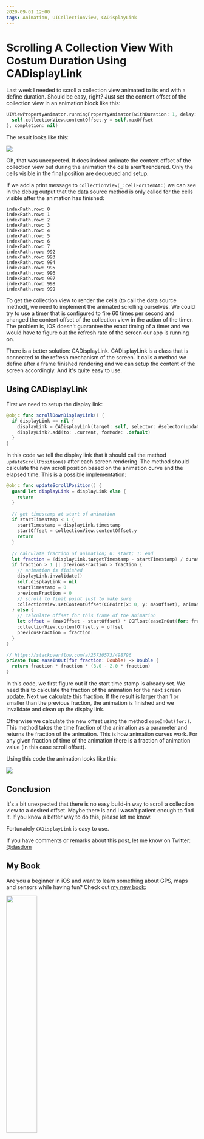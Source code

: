 ```yaml
---
2020-09-01 12:00
tags: Animation, UICollectionView, CADisplayLink
---
```


# Scrolling A Collection View With Costum Duration Using CADisplayLink

Last week I needed to scroll a collection view animated to its end with a define duration.
Should be easy, right?
Just set the content offset of the collection view in an animation block like this:

```swift
UIViewPropertyAnimator.runningPropertyAnimator(withDuration: 1, delay: 0, options: .curveEaseInOut, animations: {
  self.collectionView.contentOffset.y = self.maxOffset
}, completion: nil)
```

The result looks like this:

![](../../assets/2020-09-01/scrolling_with_animator.gif)

Oh, that was unexpected.
It does indeed animate the content offset of the collection view but during the animation the cells aren't rendered.
Only the cells visible in the final position are dequeued and setup.

If we add a print message to `collectionView(_:cellForItemAt:)` we can see in the debug output that the data source method is only called for the cells visible after the animation has finished:

```
indexPath.row: 0
indexPath.row: 1
indexPath.row: 2
indexPath.row: 3
indexPath.row: 4
indexPath.row: 5
indexPath.row: 6
indexPath.row: 7
indexPath.row: 992
indexPath.row: 993
indexPath.row: 994
indexPath.row: 995
indexPath.row: 996
indexPath.row: 997
indexPath.row: 998
indexPath.row: 999
```

To get the collection view to render the cells (to call the data source method), we need to implement the animated scrolling ourselves.
We could try to use a timer that is configured to fire 60 times per second and changed the content offset of the collection view in the action of the timer.
The problem is, iOS doesn't guarantee the exact timing of a timer and we would have to figure out the refresh rate of the screen our app is running on.

There is a better solution: CADisplayLink.
CADisplayLink is a class that is connected to the refresh mechanism of the screen.
It calls a method we define after a frame finished rendering and we can setup the content of the screen accordingly.
And it's quite easy to use.

## Using CADisplayLink

First we need to setup the display link:

```swift
@objc func scrollDownDisplayLink() {
  if displayLink == nil {
    displayLink = CADisplayLink(target: self, selector: #selector(updateScrollPosition))
    displayLink?.add(to: .current, forMode: .default)
  }
}
```

In this code we tell the display link that it should call the method `updateScrollPosition()` after each screen rendering.
The method should calculate the new scroll position based on the animation curve and the elapsed time.
This is a possible implementation:

```swift
@objc func updateScrollPosition() {
  guard let displayLink = displayLink else {
    return
  }
  
  // get timestamp at start of animation
  if startTimestamp < 1 {
    startTimestamp = displayLink.timestamp
    startOffset = collectionView.contentOffset.y
    return
  }
  
  // calculate fraction of animation; 0: start; 1: end
  let fraction = (displayLink.targetTimestamp - startTimestamp) / duration
  if fraction > 1 || previousFraction > fraction {
    // animation is finished
    displayLink.invalidate()
    self.displayLink = nil
    startTimestamp = 0
    previousFraction = 0
    // scroll to final point just to make sure
    collectionView.setContentOffset(CGPoint(x: 0, y: maxOffset), animated: false)
  } else {
    // calculate offset for this frame of the animation
    let offset = (maxOffset - startOffset) * CGFloat(easeInOut(for: fraction)) + startOffset
    collectionView.contentOffset.y = offset
    previousFraction = fraction
  }
}

// https://stackoverflow.com/a/25730573/498796
private func easeInOut(for fraction: Double) -> Double {
  return fraction * fraction * (3.0 - 2.0 * fraction)
}
```

In this code, we first figure out if the start time stamp is already set.
We need this to calculate the fraction of the animation for the next screen update.
Next we calculate this fraction.
If the result is larger than 1 or smaller than the previous fraction, the animation is finished and we invalidate and clean up the display link.

Otherwise we calculate the new offset using the method `easeInOut(for:)`.
This method takes the time fraction of the animation as a parameter and returns the fraction of the animation.
This is how animation curves work.
For any given fraction of time of the animation there is a fraction of animation value (in this case scroll offset).

Using this code the animation looks like this:

![](../../assets/2020-09-01/scrolling_with_cadisplaylink.gif)

## Conclusion

It's a bit unexpected that there is no easy build-in way to scroll a collection view to a desired offset.
Maybe there is and I wasn't patient enough to find it.
If you know a better way to do this, please let me know.

Fortunately `CADisplayLink` is easy to use.

If you have comments or remarks about this post, let me know on Twitter: [@dasdom](https://twitter.com/dasdom)

## My Book

Are you a beginner in iOS and want to learn something about GPS, maps and sensors while having fun?
Check out [my new book](https://pragprog.com/titles/dhios/build-location-based-projects-for-ios/):

<img src="../../assets/2020-09-01/build_location_based_projects.jpg" width="40%">

